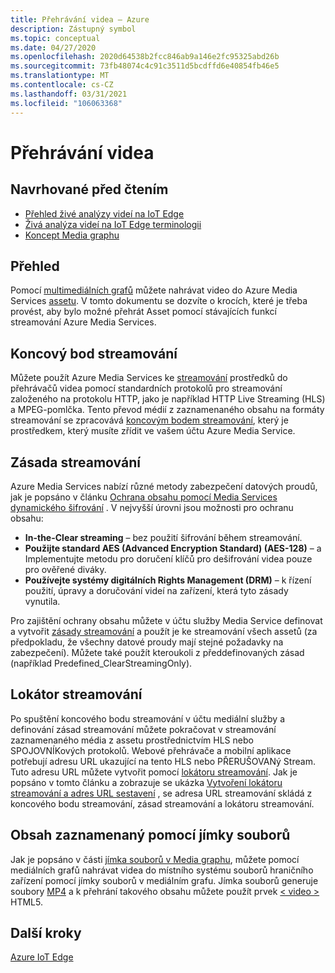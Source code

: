 ```yaml
---
title: Přehrávání videa – Azure
description: Zástupný symbol
ms.topic: conceptual
ms.date: 04/27/2020
ms.openlocfilehash: 2020d64538b2fcc846ab9a146e2fc95325abd26b
ms.sourcegitcommit: 73fb48074c4c91c3511d5bcdffd6e40854fb46e5
ms.translationtype: MT
ms.contentlocale: cs-CZ
ms.lasthandoff: 03/31/2021
ms.locfileid: "106063368"
---
```

# <a name="video-playback"></a>Přehrávání videa 

## <a name="suggested-pre-reading"></a>Navrhované před čtením 

* [Přehled živé analýzy videí na IoT Edge](overview.md)
* [Živá analýza videí na IoT Edge terminologii](terminology.md)
* [Koncept Media graphu](media-graph-concept.md)

## <a name="overview"></a>Přehled  

Pomocí [multimediálních grafů](media-graph-concept.md) můžete nahrávat video do Azure Media Services [assetu](terminology.md#asset). V tomto dokumentu se dozvíte o krocích, které je třeba provést, aby bylo možné přehrát Asset pomocí stávajících funkcí streamování Azure Media Services.

## <a name="streaming-endpoint"></a>Koncový bod streamování 

Můžete použít Azure Media Services ke [streamování](terminology.md#streaming) prostředků do přehrávačů videa pomocí standardních protokolů pro streamování založeného na protokolu HTTP, jako je například HTTP Live Streaming (HLS) a MPEG-pomlčka. Tento převod médií z zaznamenaného obsahu na formáty streamování se zpracovává [koncovým bodem streamování](../latest/streaming-endpoint-concept.md), který je prostředkem, který musíte zřídit ve vašem účtu Azure Media Service.

## <a name="streaming-policy"></a>Zásada streamování 

Azure Media Services nabízí různé metody zabezpečení datových proudů, jak je popsáno v článku [Ochrana obsahu pomocí Media Services dynamického šifrování](../latest/drm-content-protection-concept.md) . V nejvyšší úrovni jsou možnosti pro ochranu obsahu:

* **In-the-Clear streaming** – bez použití šifrování během streamování.
* **Použijte standard AES (Advanced Encryption Standard) (AES-128)** – a Implementujte metodu pro doručení klíčů pro dešifrování videa pouze pro ověřené diváky.
* **Používejte systémy digitálních Rights Management (DRM)** – k řízení použití, úpravy a doručování videí na zařízení, která tyto zásady vynutila.

Pro zajištění ochrany obsahu můžete v účtu služby Media Service definovat a vytvořit [zásady streamování](../latest/streaming-policy-concept.md) a použít je ke streamování všech assetů (za předpokladu, že všechny datové proudy mají stejné požadavky na zabezpečení). Můžete také použít kteroukoli z předdefinovaných zásad (například Predefined_ClearStreamingOnly).

## <a name="streaming-locator"></a>Lokátor streamování  

Po spuštění koncového bodu streamování v účtu mediální služby a definování zásad streamování můžete pokračovat v streamování zaznamenaného média z assetu prostřednictvím HLS nebo SPOJOVNÍKových protokolů. Webové přehrávače a mobilní aplikace potřebují adresu URL ukazující na tento HLS nebo PŘERUŠOVANý Stream. Tuto adresu URL můžete vytvořit pomocí [lokátoru streamování](../latest/streaming-locators-concept.md). Jak je popsáno v tomto článku a zobrazuje se ukázka [Vytvoření lokátoru streamování a adres URL sestavení](../latest/create-streaming-locator-build-url.md) , se adresa URL streamování skládá z koncového bodu streamování, zásad streamování a lokátoru streamování.

## <a name="content-recorded-using-file-sink"></a>Obsah zaznamenaný pomocí jímky souborů  

Jak je popsáno v části [jímka souborů v Media graphu](media-graph-concept.md#file-sink), můžete pomocí mediálních grafů nahrávat videa do místního systému souborů hraničního zařízení pomocí jímky souborů v mediálním grafu. Jímka souborů generuje soubory [MP4](https://developer.mozilla.org/docs/Web/Media/Formats/Containers#MP4) a k přehrání takového obsahu můžete použít prvek [ &lt; video &gt; ](https://developer.mozilla.org/docs/Web/HTML/Element/video) HTML5. 

## <a name="next-steps"></a>Další kroky

[Azure IoT Edge](../../iot-edge/index.yml)
<!--
## Next steps

[Playback recording](playback-recording-how-to.md)
-->
